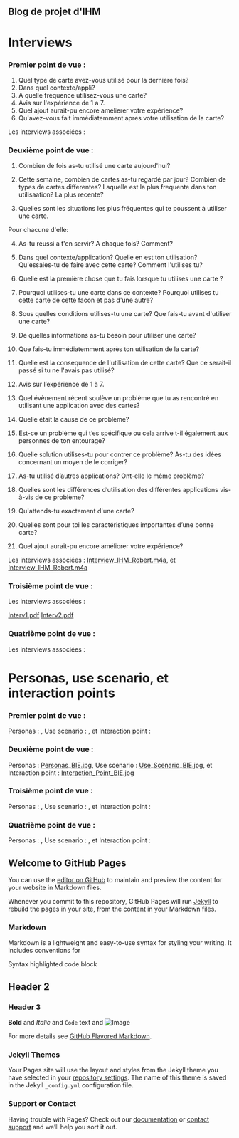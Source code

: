 ## Blog de projet d'IHM

# Interviews 
### Premier point de vue :
1. Quel type de carte avez-vous utilisé pour la derniere fois?
2. Dans quel contexte/appli?
3. A quelle fréquence utilisez-vous une carte?
4. Avis sur l'expérience de 1 a 7. 
5. Quel ajout aurait-pu encore amélierer votre expérience?
6. Qu'avez-vous fait immédiatemment apres votre utilisation de la carte?

Les interviews associées :

### Deuxième point de vue :
1. Combien de fois as-tu utilisé une carte aujourd'hui?  

2. Cette semaine, combien de cartes as-tu regardé par jour? 
Combien de types de cartes differentes?
Laquelle est la plus frequente dans ton utilisaation? La plus recente? 

3. Quelles sont les situations les plus fréquentes qui te poussent à utiliser une carte. 

Pour chacune d'elle:

4. As-tu réussi a t'en servir? A chaque fois? Comment? 

5. Dans quel contexte/application? Quelle en est ton utilisation? Qu'essaies-tu de faire avec cette carte? Comment l'utilises tu?

6. Quelle est la première chose que tu fais lorsque tu utilises une carte ? 

7. Pourquoi utilises-tu une carte dans ce contexte?
Pourquoi utilises tu cette carte de cette facon et pas d'une autre? 

8. Sous quelles conditions utilises-tu une carte?
Que fais-tu avant d'utiliser une carte? 

9. De quelles informations as-tu besoin pour utiliser une carte? 

10. Que fais-tu immédiatemment après ton utilisation de la carte? 

11. Quelle est la consequence de l'utilisation de cette carte? Que ce serait-il passé si tu ne l'avais pas utilisé?

12. Avis sur l’expérience de 1 à 7. 

13. Quel évènement récent soulève un problème que tu as rencontré en utilisant une application avec des cartes? 

14. Quelle était la cause de ce problème? 

15. Est-ce un problème qui t’es spécifique ou cela arrive t-il également aux personnes de ton entourage?  

16. Quelle solution utilises-tu pour contrer ce problème? As-tu des idées concernant un moyen de le corriger? 

17. As-tu utilisé d’autres applications? Ont-elle le même problème? 

18. Quelles sont les différences d’utilisation des différentes applications vis-à-vis de ce problème? 

19. Qu'attends-tu exactement d'une carte? 

20. Quelles sont pour toi les caractéristiques importantes d’une bonne carte? 

21. Quel ajout aurait-pu encore améliorer votre expérience?

Les interviews associées : [Interview_IHM_Robert.m4a](https://github.com/KohlerHECTOR/IHM-groupe-6-repo/raw/gh-pages/Interview_IHM_Robert.m4a), et
[Interview_IHM_Robert.m4a](https://github.com/KohlerHECTOR/IHM-groupe-6-repo/raw/gh-pages/Interview_IHM_Robert.m4a)

### Troisième point de vue :

Les interviews associées :

[Interv1.pdf](https://github.com/KohlerHECTOR/IHM-groupe-6-repo/raw/gh-pages/Interv1.pdf)
[Interv2.pdf](https://github.com/KohlerHECTOR/IHM-groupe-6-repo/raw/gh-pages/Interv2.pdf)

### Quatrième point de vue :

Les interviews associées :


# Personas, use scenario, et interaction points
### Premier point de vue :
Personas : ,
Use scenario : , et
Interaction point : 

### Deuxième point de vue :
Personas : [Personas_BIE.jpg](https://github.com/KohlerHECTOR/IHM-groupe-6-repo/raw/gh-pages/Personas_BIE.jpg),
Use scenario : [Use_Scenario_BIE.jpg](https://github.com/KohlerHECTOR/IHM-groupe-6-repo/raw/gh-pages/Use_Scenario_BIE.jpg), et
Interaction point : [Interaction_Point_BIE.jpg](https://github.com/KohlerHECTOR/IHM-groupe-6-repo/raw/gh-pages/Interaction_Point_BIE.jpg)

### Troisième point de vue :
Personas : ,
Use scenario : , et
Interaction point :

### Quatrième point de vue :
Personas : ,
Use scenario : , et
Interaction point :




## Welcome to GitHub Pages

You can use the [editor on GitHub](https://github.com/KohlerHECTOR/IHM-groupe-6-repo/edit/gh-pages/index.md) to maintain and preview the content for your website in Markdown files.

Whenever you commit to this repository, GitHub Pages will run [Jekyll](https://jekyllrb.com/) to rebuild the pages in your site, from the content in your Markdown files.

### Markdown

Markdown is a lightweight and easy-to-use syntax for styling your writing. It includes conventions for

Syntax highlighted code block

## Header 2
### Header 3

**Bold** and _Italic_ and `Code` text and ![Image](src)

For more details see [GitHub Flavored Markdown](https://guides.github.com/features/mastering-markdown/).

### Jekyll Themes

Your Pages site will use the layout and styles from the Jekyll theme you have selected in your [repository settings](https://github.com/KohlerHECTOR/IHM-groupe-6-repo/settings). The name of this theme is saved in the Jekyll `_config.yml` configuration file.

### Support or Contact

Having trouble with Pages? Check out our [documentation](https://docs.github.com/categories/github-pages-basics/) or [contact support](https://support.github.com/contact) and we’ll help you sort it out.
